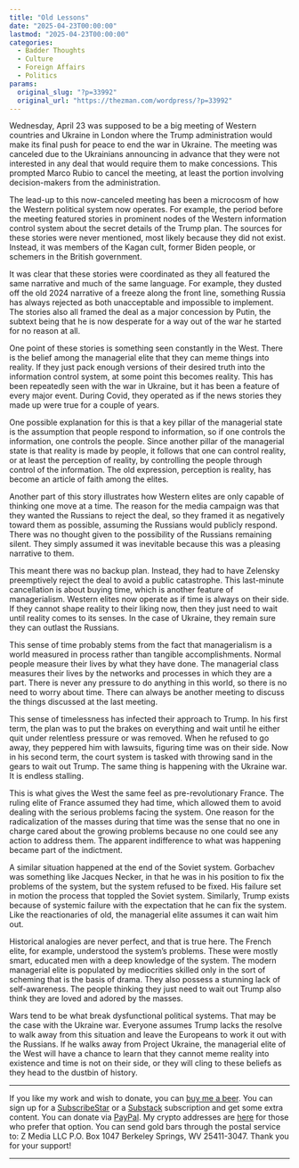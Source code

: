```yaml
---
title: "Old Lessons"
date: "2025-04-23T00:00:00"
lastmod: "2025-04-23T00:00:00"
categories:
  - Badder Thoughts
  - Culture
  - Foreign Affairs
  - Politics
params:
  original_slug: "?p=33992"
  original_url: "https://thezman.com/wordpress/?p=33992"
---
```


Wednesday, April 23 was supposed to be a big meeting of Western
countries and Ukraine in London where the Trump administration would
make its final push for peace to end the war in Ukraine. The meeting was
canceled due to the Ukrainians announcing in advance that they were not
interested in any deal that would require them to make concessions. This
prompted Marco Rubio to cancel the meeting, at least the portion
involving decision-makers from the administration.

The lead-up to this now-canceled meeting has been a microcosm of how the
Western political system now operates. For example, the period before
the meeting featured stories in prominent nodes of the Western
information control system about the secret details of the Trump plan.
The sources for these stories were never mentioned, most likely because
they did not exist. Instead, it was members of the Kagan cult, former
Biden people, or schemers in the British government.

It was clear that these stories were coordinated as they all featured
the same narrative and much of the same language. For example, they
dusted off the old 2024 narrative of a freeze along the front line,
something Russia has always rejected as both unacceptable and impossible
to implement. The stories also all framed the deal as a major concession
by Putin, the subtext being that he is now desperate for a way out of
the war he started for no reason at all.

One point of these stories is something seen constantly in the West.
There is the belief among the managerial elite that they can meme things
into reality. If they just pack enough versions of their desired truth
into the information control system, at some point this becomes reality.
This has been repeatedly seen with the war in Ukraine, but it has been a
feature of every major event. During Covid, they operated as if the news
stories they made up were true for a couple of years.

One possible explanation for this is that a key pillar of the managerial
state is the assumption that people respond to information, so if one
controls the information, one controls the people. Since another pillar
of the managerial state is that reality is made by people, it follows
that one can control reality, or at least the perception of reality, by
controlling the people through control of the information. The old
expression, perception is reality, has become an article of faith among
the elites.

Another part of this story illustrates how Western elites are only
capable of thinking one move at a time. The reason for the media
campaign was that they wanted the Russians to reject the deal, so they
framed it as negatively toward them as possible, assuming the Russians
would publicly respond. There was no thought given to the possibility of
the Russians remaining silent. They simply assumed it was inevitable
because this was a pleasing narrative to them.

This meant there was no backup plan. Instead, they had to have Zelensky
preemptively reject the deal to avoid a public catastrophe. This
last-minute cancellation is about buying time, which is another feature
of managerialism. Western elites now operate as if time is always on
their side. If they cannot shape reality to their liking now, then they
just need to wait until reality comes to its senses. In the case of
Ukraine, they remain sure they can outlast the Russians.

This sense of time probably stems from the fact that managerialism is a
world measured in process rather than tangible accomplishments. Normal
people measure their lives by what they have done. The managerial class
measures their lives by the networks and processes in which they are a
part. There is never any pressure to do anything in this world, so there
is no need to worry about time. There can always be another meeting to
discuss the things discussed at the last meeting.

This sense of timelessness has infected their approach to Trump. In his
first term, the plan was to put the brakes on everything and wait until
he either quit under relentless pressure or was removed. When he refused
to go away, they peppered him with lawsuits, figuring time was on their
side. Now in his second term, the court system is tasked with throwing
sand in the gears to wait out Trump. The same thing is happening with
the Ukraine war. It is endless stalling.

This is what gives the West the same feel as pre-revolutionary France.
The ruling elite of France assumed they had time, which allowed them to
avoid dealing with the serious problems facing the system. One reason
for the radicalization of the masses during that time was the sense that
no one in charge cared about the growing problems because no one could
see any action to address them. The apparent indifference to what was
happening became part of the indictment.

A similar situation happened at the end of the Soviet system. Gorbachev
was something like Jacques Necker, in that he was in his position to fix
the problems of the system, but the system refused to be fixed. His
failure set in motion the process that toppled the Soviet system.
Similarly, Trump exists because of systemic failure with the expectation
that he can fix the system. Like the reactionaries of old, the
managerial elite assumes it can wait him out.

Historical analogies are never perfect, and that is true here. The
French elite, for example, understood the system’s problems. These were
mostly smart, educated men with a deep knowledge of the system. The
modern managerial elite is populated by mediocrities skilled only in the
sort of scheming that is the basis of drama. They also possess a
stunning lack of self-awareness. The people thinking they just need to
wait out Trump also think they are loved and adored by the masses.

Wars tend to be what break dysfunctional political systems. That may be
the case with the Ukraine war. Everyone assumes Trump lacks the resolve
to walk away from this situation and leave the Europeans to work it out
with the Russians. If he walks away from Project Ukraine, the managerial
elite of the West will have a chance to learn that they cannot meme
reality into existence and time is not on their side, or they will cling
to these beliefs as they head to the dustbin of history.

------------------------------------------------------------------------

If you like my work and wish to donate, you can
<a href="https://www.buymeacoffee.com/mujolulu" rel="noopener"
target="_blank">buy me a beer</a>. You can sign up for a
<a href="https://www.subscribestar.com/the-z-blog" rel="noopener"
target="_blank">SubscribeStar</a> or a
<a href="https://thedissident.substack.com/" rel="noopener"
target="_blank">Substack</a> subscription and get some extra content.
You can donate via <a
href="https://www.paypal.com/donate/?cmd=_s-xclick&amp;hosted_button_id=UDAS2Q8JYA6CN&amp;source=url"
rel="noopener" target="_blank">PayPal</a>. My crypto addresses are
<a href="https://thezman.com/wordpress/?page_id=22713" rel="noopener"
target="_blank">here</a> for those who prefer that option. You can send
gold bars through the postal service to: Z Media LLC P.O. Box 1047
Berkeley Springs, WV 25411-3047. Thank you for your support!

------------------------------------------------------------------------

